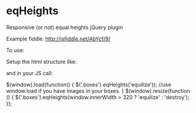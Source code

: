 eqHeights
=========

Responsive (or not) equal heights jQuery plugin

Example fiddle: http://jsfiddle.net/AbYcf/9/

To use:

Setup the html structure like:

<div class="boxes">
  <div class="box"></div>
  <div class="box"></div>
</div>

and in your JS call:

$(window).load(function() {
    $('.boxes').eqHeights('equilize')); //use window.load if you have images in your boxes.
}
$(window).resize(function () {
    $('.boxes').eqHeights(window.innerWidth > 320 ? 'equilize' : 'destroy');  
});
